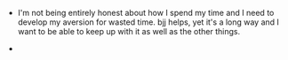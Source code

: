 - I'm not being entirely honest about how I spend my time and I need to develop my aversion for wasted time. bjj helps, yet it's a long way and I want to be able to keep up with it as well as the other things.

- 
